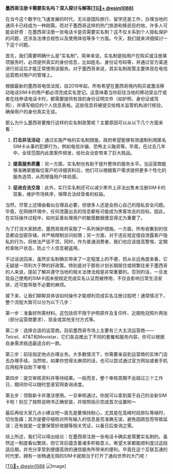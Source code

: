**墨西哥注册卡需要实名吗？深入探讨与解答[[TG💪+ @esim1088](https://t.me/s/esim1088)]**

在当今这个数字化飞速发展的时代，无论是国际旅行、留学还是工作，办理当地的通讯卡已经成为一种刚需。而对于墨西哥这样的热门旅游和移民目的地，许多人可能会好奇：在墨西哥注册一张电话卡是否需要实名制？这不仅关系到个人隐私保护的问题，还涉及法律合规性以及使用体验等多个方面。今天，我们就来详细探讨一下这个问题。

首先，我们需要明确什么是“实名制”。简单来说，实名制是指用户在购买或注册某项服务时，必须提供真实的身份信息，比如姓名、身份证号码等，并通过官方渠道进行验证后才能正常使用该服务。对于墨西哥来说，其实名制政策主要体现在电信运营商对用户的管理上。

根据最新的墨西哥电信法规，自2019年起，所有希望在墨西哥境内购买或激活移动电话SIM卡的用户都必须完成实名登记。这意味着当你前往当地的移动营业厅或者在线申请电话卡时，都需要提供有效的身份证明文件（如护照、身份证或驾照），并填写相应的个人信息表格。这些信息将被提交给相关监管机构进行核验，确保用户的身份真实无误。

那么为什么墨西哥要推行这样的实名制政策呢？主要原因可以从以下几个方面来看：

1. **打击非法活动**：通过实施严格的实名制措施，政府希望能够有效遏制利用匿名SIM卡从事的犯罪行为，例如电信诈骗、恐怖主义融资等。毕竟，在过去几年中，全球范围内此类案件频发，给社会治安带来了巨大挑战。

2. **提高服务质量**：另一方面，实名制也有助于提升整体的服务水平。当运营商能够准确掌握每位客户的详细资料后，他们可以根据客户需求提供更多个性化的服务选项，从而增强用户体验感。

3. **促进合法交易**：此外，实行实名制还可以减少黑市上非法出售未注册SIM卡的现象，维护市场秩序，保障合法经营者的权益。

当然，尽管上述理由看似合理且必要，但很多人还是会担心自己的隐私安全问题。毕竟，在网络环境中，任何泄露出去的信息都有可能成为黑客攻击的目标。因此，在实际操作过程中，如何妥善处理用户的敏感数据便显得尤为重要了。

为了打消大家顾虑，墨西哥政府采取了一系列保护措施。一方面，所有收集到的信息都会加密存储，并严格限制访问权限；另一方面，对于违反规定擅自泄露客户隐私的行为，将依法严惩不贷。同时，作为普通消费者，我们也应该提高警惕，定期检查账户状态，防止个人信息被盗用。

不过话说回来，虽然实名制确实带来了一定程度上的不便，但从长远角度来看，它无疑是一项利大于弊的好政策。特别是对于那些计划长期居住或频繁往来于墨西哥的人来说，提前了解并遵守当地的相关法律法规是非常重要的。否则的话，一旦发现自己使用的SIM卡因未按规定完成实名认证而被停用，不仅会影响日常生活安排，还可能导致不必要的麻烦。

接下来，让我们聊聊具体该如何操作才能顺利完成实名注册过程吧！通常情况下，整个流程大致可以分为以下几步：

第一步：准备好所需材料。这包括但不限于护照原件及复印件、近期免冠照片两张（部分运营商要求）、现金或其他支付方式等。

第二步：选择合适的运营商。目前墨西哥市场上主要有三大主流运营商——Telcel、AT&T和Movistar，它们各自推出了不同的套餐和服务内容，你可以根据自身需求挑选最适合的一款。

第三步：前往指定地点办理业务。大多数情况下，你需要亲自到运营商的实体门店去办理手续。当然啦，如果你觉得太麻烦的话，也可以尝试通过官方网站或者手机应用程序自助下单哦！

第四步：提交审核资料并等待结果。一般而言，整个审核周期不会超过三个工作日，期间你可以随时登录官网查询进度。

第五步：领取新卡并激活使用。一旦审核通过，你就可以拿到属于自己的全新SIM卡啦！别忘了按照说明书正确安装，并按照指示完成首次设置哟～

最后再给大家几点小建议吧～首先是要保持耐心，尤其是在高峰时段排队等候时，切勿急躁；其次是要仔细核对所有输入的信息是否准确无误，避免因疏忽而导致延误；还有就是一定要保管好收据等相关凭证，以备日后查询之需。

综上所述，我们可以得出结论：在墨西哥注册一张电话卡确实是需要实名制的。虽然这一制度看似繁琐，但它背后蕴含着诸多积极意义。希望大家都能顺利度过这段适应期，并充分享受到便捷高效的通信服务所带来的便利。毕竟在这个互联互通的时代里，拥有一张畅通无阻的SIM卡就相当于打开了通向世界的大门呢！

[[TG💪+ @esim1088](https://t.me/s/esim1088) ![Image](https://i.postimg.cc/4NQfJmqS/Snipaste-2025-05-13-00-14-12.png)]